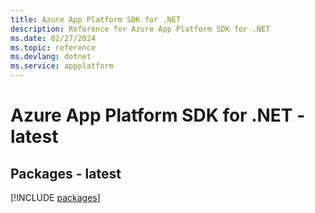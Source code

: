 ```yaml
---
title: Azure App Platform SDK for .NET
description: Reference for Azure App Platform SDK for .NET
ms.date: 02/27/2024
ms.topic: reference
ms.devlang: dotnet
ms.service: appplatform
---
```

# Azure App Platform SDK for .NET - latest
## Packages - latest
[!INCLUDE [packages](app-platform-index.md)]